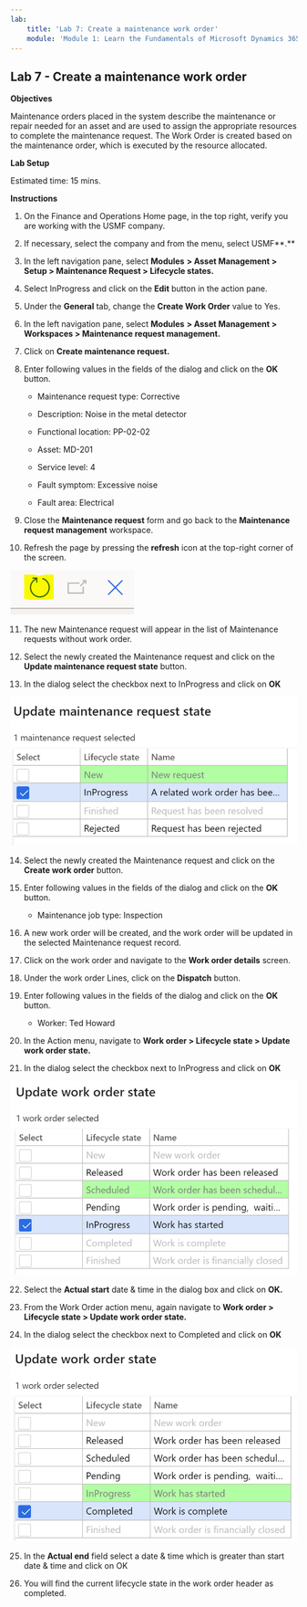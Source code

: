 ```yaml
---
lab:
    title: 'Lab 7: Create a maintenance work order'
    module: 'Module 1: Learn the Fundamentals of Microsoft Dynamics 365 Supply Chain Management'
---
```


## Lab 7 - Create a maintenance work order

**Objectives**

Maintenance orders placed in the system describe the maintenance or repair needed for an asset and are used to assign the appropriate resources to complete the maintenance request. The Work Order is created based on the maintenance order, which is executed by the resource allocated.

**Lab Setup**

Estimated time: 15 mins.

**Instructions**

1. On the Finance and Operations Home page, in the top right, verify you are working with the USMF company.

2. If necessary, select the company and from the menu, select USMF**.**

3. In the left navigation pane, select **Modules** **&gt; Asset Management &gt; Setup &gt; Maintenance Request &gt; Lifecycle states.**

4. Select InProgress and click on the **Edit** button in the action pane.

5. Under the **General** tab, change the **Create Work Order** value to Yes.

6. In the left navigation pane, select **Modules** **&gt; Asset Management &gt; Workspaces &gt; Maintenance request management.**

7. Click on **Create maintenance request.**

8. Enter following values in the fields of the dialog and click on the **OK** button.

	- Maintenance request type: Corrective

	- Description: Noise in the metal detector

	- Functional location: PP-02-02

	- Asset: MD-201

	- Service level: 4

	- Fault symptom: Excessive noise

	- Fault area: Electrical 

9. Close the **Maintenance request** form and go back to the **Maintenance request management** workspace.

10. Refresh the page by pressing the **refresh** icon at the top-right corner of the screen.

![Screenshot of refresh icon](./media/lab-create-a-maintenance-request-01.png)

11. The new Maintenance request will appear in the list of Maintenance requests without work order.

12. Select the newly created the Maintenance request and click on the **Update maintenance request state** button. 

13. In the dialog select the checkbox next to InProgress and click on **OK**

![Screenshot of line item to be selected](./media/lab-create-a-maintenance-request-02.png) 


14. Select the newly created the Maintenance request and click on the **Create work order** button. 

15. Enter following values in the fields of the dialog and click on the **OK** button.

	- Maintenance job type: Inspection

16. A new work order will be created, and the work order will be updated in the selected Maintenance request record.

17. Click on the work order and navigate to the **Work order details** screen.

18. Under the work order Lines, click on the **Dispatch** button.

19. Enter following values in the fields of the dialog and click on the **OK** button.

	- Worker: Ted Howard

20. In the Action menu, navigate to **Work order &gt; Lifecycle state &gt; Update work order state.**

21. In the dialog select the checkbox next to InProgress and click on **OK**

![Screenshot of line item to be selected](./media/lab-create-a-maintenance-request-03.png)

22. Select the **Actual start** date & time in the dialog box and click on **OK.**

23. From the Work Order action menu, again navigate to **Work order &gt; Lifecycle state &gt; Update work order state.**

24. In the dialog select the checkbox next to Completed and click on **OK**

![Screenshot of line item to be selected](./media/lab-create-a-maintenance-request-04.png)

25. In the **Actual end** field select a date & time which is greater than start date & time and click on OK

26. You will find the current lifecycle state in the work order header as completed.
